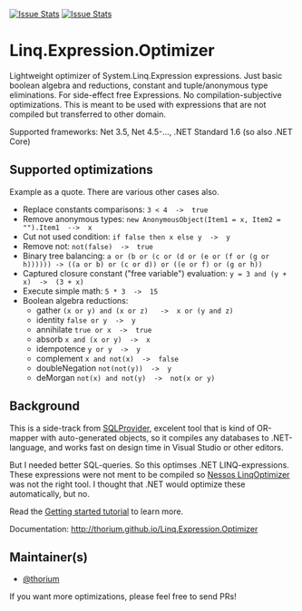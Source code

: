 [![Issue Stats](http://issuestats.com/github/thorium/Linq.Expression.Optimizer/badge/issue)](http://issuestats.com/github/thorium/Linq.Expression.Optimizer)
[![Issue Stats](http://issuestats.com/github/thorium/Linq.Expression.Optimizer/badge/pr)](http://issuestats.com/github/thorium/Linq.Expression.Optimizer)

# Linq.Expression.Optimizer

Lightweight optimizer of System.Linq.Expression expressions. 
Just basic boolean algebra and reductions, constant and tuple/anonymous type eliminations. 
For side-effect free Expressions. No compilation-subjective optimizations. 
This is meant to be used with expressions that are not compiled but transferred to other domain.

Supported frameworks: Net 3.5, Net 4.5-..., .NET Standard 1.6 (so also .NET Core)

## Supported optimizations

Example as a quote. There are various other cases also.

- Replace constants comparisons:    ` 3 < 4  ->  true ` 
- Remove anonymous types:    ` new AnonymousObject(Item1 = x, Item2 = "").Item1  -->  x `
- Cut not used condition:    ` if false then x else y  ->  y `
- Remove not:    ` not(false)  ->  true `
- Binary tree balancing:   ` a or (b or (c or (d or (e or (f or (g or h)))))) -> ((a or b) or (c or d)) or ((e or f) or (g or h)) `
- Captured closure constant ("free variable") evaluation:   ` y = 3 and (y + x)  ->  (3 + x) `
- Execute simple math: `5 * 3  ->  15` 
- Boolean algebra reductions:
  * gather            ` (x or y) and (x or z)   ->  x or (y and z) `  
  * identity          ` false or y  ->  y `              
  * annihilate        ` true or x  ->  true `             
  * absorb            ` x and (x or y)  ->  x `              
  * idempotence       ` y or y  ->  y `                      
  * complement        ` x and not(x)  ->  false `            
  * doubleNegation    ` not(not(y))  ->  y `                 
  * deMorgan          ` not(x) and not(y)  ->  not(x or y) ` 


## Background

This is a side-track from [SQLProvider](https://github.com/fsprojects/SQLProvider), excelent tool that is
kind of OR-mapper with auto-generated objects, so it compiles any databases to .NET-language, and works
fast on design time in Visual Studio or other editors.

But I needed better SQL-queries. So this optimses .NET LINQ-expressions.
These expressions were not ment to be compiled so [Nessos LinqOptimizer](https://github.com/nessos/LinqOptimizer) was not the right tool.
I thought that .NET would optimize these automatically, but no.
   
Read the [Getting started tutorial](http://thorium.github.io/Linq.Expression.Optimizer/index.html#Getting-started) to learn more.

Documentation: http://thorium.github.io/Linq.Expression.Optimizer

## Maintainer(s)

- [@thorium](https://github.com/thorium)

If you want more optimizations, please feel free to send PRs!
